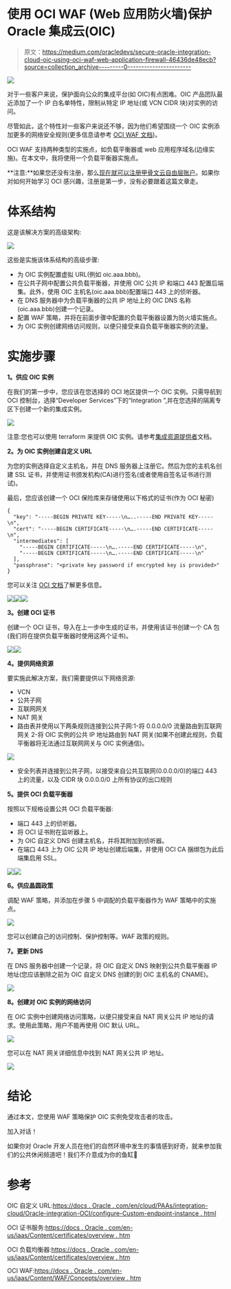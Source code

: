 # 使用 OCI WAF (Web 应用防火墙)保护 Oracle 集成云(OIC)

> 原文：<https://medium.com/oracledevs/secure-oracle-integration-cloud-oic-using-oci-waf-web-application-firewall-46436de48ecb?source=collection_archive---------0----------------------->

![](img/61a9fd35b244be5fc4c1696cca31aa32.png)

对于一些客户来说，保护面向公众的集成平台(如 OIC)有点困难。OIC 产品团队最近添加了一个 IP 白名单特性，限制从特定 IP 地址(或 VCN CIDR 块)对实例的访问。

尽管如此，这个特性对一些客户来说还不够，因为他们希望围绕一个 OIC 实例添加更多的网络安全规则(更多信息请参考 [OCI WAF 文档](https://docs.oracle.com/en-us/iaas/Content/WAF/Concepts/overview.htm))。

OCI WAF 支持两种类型的实施点，如负载平衡器或 web 应用程序域名(边缘实施)。在本文中，我将使用一个负载平衡器实施点。

**注意:**如果您还没有注册，那么[现在就可以注册甲骨文云自由层账户](https://signup.cloud.oracle.com/?language=en)。如果你对如何开始学习 OCI 感兴趣，注册是第一步，没有必要跟着这篇文章走。

# 体系结构

这是该解决方案的高级架构:

![](img/e339048803698d054e46cda55df3ced1.png)

这些是实施该体系结构的高级步骤:

*   为 OIC 实例配置虚拟 URL(例如 oic.aaa.bbb)。
*   在公共子网中配置公共负载平衡器，并使用 OIC 公共 IP 和端口 443 配置后端集。此外，使用 OIC 主机名(oic.aaa.bbb)配置端口 443 上的侦听器。
*   在 DNS 服务器中为负载平衡器的公共 IP 地址上的 OIC DNS 名称(oic.aaa.bbb)创建一个记录。
*   配置 WAF 策略，并将在前面步骤中配置的负载平衡器设置为防火墙实施点。
*   为 OIC 实例创建网络访问规则，以便只接受来自负载平衡器实例的流量。

# 实施步骤

**1。供应 OIC 实例**

在我们的第一步中，您应该在您选择的 OCI 地区提供一个 OIC 实例。只需导航到 OCI 控制台，选择“Developer Services”下的“Integration ”,并在您选择的隔离专区下创建一个新的集成实例。

![](img/403909046808f4520dab34b383f6d559.png)

注意:您也可以使用 terraform 来提供 OIC 实例。请参考[集成资源提供者](https://registry.terraform.io/providers/oracle/oci/latest/docs/resources/integration_integration_instance)文档。

**2。为 OIC 实例创建自定义 URL**

为您的实例选择自定义主机名，并在 DNS 服务器上注册它。然后为您的主机名创建 SSL 证书，并使用证书颁发机构(CA)进行签名(或者使用自签名证书进行测试)。

最后，您应该创建一个 OCI 保险库来存储使用以下格式的证书(作为 OCI 秘密)

```
{
  "key": "-----BEGIN PRIVATE KEY-----\n…..-----END PRIVATE KEY-----\n",
  "cert": "-----BEGIN CERTIFICATE-----\n….-----END CERTIFICATE-----\n",
  "intermediates": [
    "-----BEGIN CERTIFICATE-----\n….-----END CERTIFICATE-----\n",
    "-----BEGIN CERTIFICATE-----\n….-----END CERTIFICATE-----\n"
  ],
  "passphrase": "<private key password if encrypted key is provided>"
}
```

您可以关注 [OCI 文档](https://docs.oracle.com/en/cloud/paas/integration-cloud/oracle-integration-oci/configure-custom-endpoint-instance.html)了解更多信息。

![](img/efb53e85607031b933423ffa3c1e4ace.png)![](img/a5958a9a2c09229ff0537ca97cfc3873.png)![](img/880d8946d47e7cfa169ec89b0cef297a.png)

**3。创建 OCI 证书**

创建一个 OCI 证书，导入在上一步中生成的证书，并使用该证书创建一个 CA 包(我们将在提供负载平衡器时使用这两个证书)。

![](img/b433b064f24e332b58b76e4731649ef9.png)![](img/cc753153c14523ca7512860e80975285.png)

**4。提供网络资源**

要实施此解决方案，我们需要提供以下网络资源:

*   VCN
*   公共子网
*   互联网网关
*   NAT 网关
*   路由表并使用以下两条规则连接到公共子网:1-将 0.0.0.0/0 流量路由到互联网网关 2-将 OIC 实例的公共 IP 地址路由到 NAT 网关(如果不创建此规则，负载平衡器将无法通过互联网网关与 OIC 实例通信)。

![](img/6b6b1fc65fc8595a9f08bede3a29c076.png)

*   安全列表并连接到公共子网，以接受来自公共互联网(0.0.0.0/0)的端口 443 上的流量，以及 CIDR 块 0.0.0.0/0 上所有协议的出口规则

**5。提供 OCI 负载平衡器**

按照以下规格设置公共 OCI 负载平衡器:

*   端口 443 上的侦听器。
*   将 OCI 证书附在监听器上。
*   为 OIC 自定义 DNS 创建主机名，并将其附加到侦听器。
*   在端口 443 上为 OIC 公共 IP 地址创建后端集，并使用 OCI CA 捆绑包为此后端集启用 SSL。

![](img/36d545b942f3ad3db4baeb5509c8ff1c.png)![](img/db15d2ace81626112d334498afdda31d.png)

**6。供应晶圆政策**

调配 WAF 策略，并添加在步骤 5 中调配的负载平衡器作为 WAF 策略中的实施点。

![](img/1e86100c643fa2663c8d595ee8157353.png)

您可以创建自己的访问控制、保护控制等。WAF 政策的规则。

**7。更新 DNS**

在 DNS 服务器中创建一个记录，将 OIC 自定义 DNS 映射到公共负载平衡器 IP 地址(您应该删除之前为 OIC 自定义 DNS 创建的到 OIC 主机名的 CNAME)。

![](img/bbdbc37bac6193f92f2d03b102d88112.png)

**8。创建对 OIC 实例的网络访问**

在 OIC 实例中创建网络访问策略，以便只接受来自 NAT 网关公共 IP 地址的请求。使用此策略，用户不能再使用 OIC 默认 URL。

![](img/c8df234cda808c3ce7a4b38e892ab7c3.png)

您可以在 NAT 网关详细信息中找到 NAT 网关公共 IP 地址。

![](img/5ce054e29fbdb6d854a13112e852c63e.png)

# 结论

通过本文，您使用 WAF 策略保护 OIC 实例免受攻击者的攻击。

加入对话！

如果你对 Oracle 开发人员在他们的自然环境中发生的事情感到好奇，就来参加我们的公共休闲频道吧！我们不介意成为你的鱼缸🐠

# 参考

OIC 自定义 URL:[https://docs . Oracle . com/en/cloud/PAAs/integration-cloud/Oracle-integration-OCI/configure-Custom-endpoint-instance . html](https://docs.oracle.com/en/cloud/paas/integration-cloud/oracle-integration-oci/configure-custom-endpoint-instance.html)

OCI 证书服务:[https://docs . Oracle . com/en-us/iaas/Content/certificates/overview . htm](https://docs.oracle.com/en-us/iaas/Content/certificates/overview.htm)

OCI 负载均衡器:[https://docs . Oracle . com/en-us/iaas/Content/certificates/overview . htm](https://docs.oracle.com/en-us/iaas/Content/certificates/overview.htm)

OCI WAF:[https://docs . Oracle . com/en-us/iaas/Content/WAF/Concepts/overview . htm](https://docs.oracle.com/en-us/iaas/Content/WAF/Concepts/overview.htm)